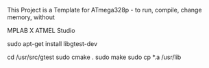 This Project is a Template for ATmega328p - to run, compile, change memory, without

MPLAB X
ATMEL Studio

sudo apt-get install libgtest-dev


cd /usr/src/gtest
sudo cmake .
sudo make
sudo cp *.a /usr/lib
